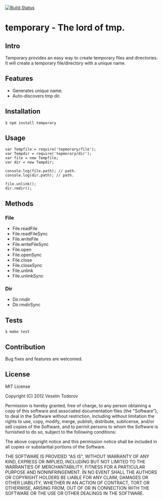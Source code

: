 [![Build Status](https://secure.travis-ci.org/vesln/temporary.png)](http://travis-ci.org/vesln/temporary)

# temporary - The lord of tmp.

## Intro

Temporary provides an easy way to create temporary files and directories.
It will create a temporary file/directory with a unique name.

## Features

- Generates unique name.
- Auto-discovers tmp dir.

## Installation

	$ npm install temporary

## Usage

	var Tempfile = require('tepmorary/file');
	var Tempdir = require('tepmorary/dir');
	var file = new Tempfile;
	var dir = new Tempdir;
	
	console.log(file.path); // path.
	console.log(dir.path); // path.
	
	file.unlink();
	dir.rmdir();

## Methods

### File

- File.readFile
- File.readFileSync
- File.writeFile
- File.writeFileSync
- File.open
- File.openSync
- File.close
- File.closeSync
- File.unlink
- File.unlinkSync

### Dir

- Dir.rmdir
- Dir.rmdirSync

## Tests

	$ make test

## Contribution

Bug fixes and features are welcomed.

## License

MIT License

Copyright (C) 2012 Veselin Todorov

Permission is hereby granted, free of charge, to any person obtaining a copy of
this software and associated documentation files (the "Software"), to deal in
the Software without restriction, including without limitation the rights to
use, copy, modify, merge, publish, distribute, sublicense, and/or sell copies
of the Software, and to permit persons to whom the Software is furnished to do
so, subject to the following conditions:

The above copyright notice and this permission notice shall be included in all
copies or substantial portions of the Software.

THE SOFTWARE IS PROVIDED "AS IS", WITHOUT WARRANTY OF ANY KIND, EXPRESS OR
IMPLIED, INCLUDING BUT NOT LIMITED TO THE WARRANTIES OF MERCHANTABILITY,
FITNESS FOR A PARTICULAR PURPOSE AND NONINFRINGEMENT. IN NO EVENT SHALL THE
AUTHORS OR COPYRIGHT HOLDERS BE LIABLE FOR ANY CLAIM, DAMAGES OR OTHER
LIABILITY, WHETHER IN AN ACTION OF CONTRACT, TORT OR OTHERWISE, ARISING FROM,
OUT OF OR IN CONNECTION WITH THE SOFTWARE OR THE USE OR OTHER DEALINGS IN THE
SOFTWARE.